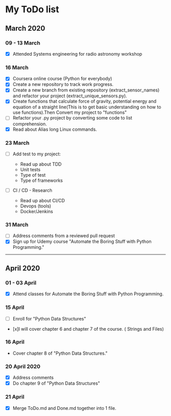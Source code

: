 # My ToDo list

## March 2020

### 09 - 13 March 

- [x] Attended Systems engineering for radio astronomy workshop


### 16 March 

- [x] Coursera online course (Python for everybody)
- [x] Create a new repository to track  work progress.
- [x] Create a new branch from existing repository (extract_sensor_names) and refactor your project (extract_unique_sensors.py).
- [x] Create functions that calculate force of gravity, potential energy and equation of a straight line(This is to get basic understanding on how to use functions).Then Convert my project to "functions"
- [ ] Refactor your .py project by converting some code to list comprehension.
- [x] Read about Alias long Linux commands.

### 23 March 
- [ ] Add test to my project:
    - Read up about TDD
    - Unit tests
    - Type of test
    - Type of frameworks

- [ ] CI / CD - Research
    - Read up about CI/CD
    - Devops (tools)
    - Docker/Jenkins

### 31 March 
- [ ] Address comments from a reviewed pull request
- [x] Sign up for Udemy course "Automate the Boring Stuff with Python Programming."

- - - 
## April 2020
### 01  - 03 April 
- [x] Attend classes for Automate the Boring Stuff with Python Programming.

### 15 April 
- [ ] Enroll for "Python Data Structures"
- [x]I will cover chapter 6 and chapter 7 of the course. ( Strings and Files)
### 16 April 
- Cover chapter 8 of "Python Data Structures."
### 20 April 2020
- [x] Address comments   
- [x] Do chapter 9 of "Python Data Structures" 
### 21 April 
- [x] Merge ToDo.md and Done.md together into 1 file.
